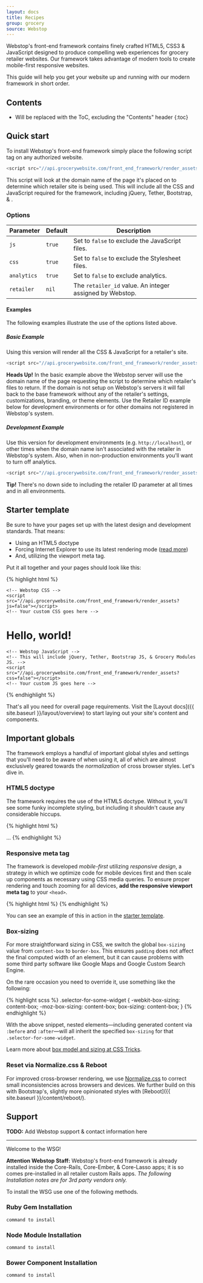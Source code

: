 ```yaml
---
layout: docs
title: Recipes
group: grocery
source: Webstop
---
```


Webstop's front-end framework contains finely crafted HTML5, CSS3 & JavaScript designed to produce compelling web experiences for grocery retailer websites. Our framework takes advantage of modern tools to create mobile-first responsive websites.

This guide will help you get your website up and running with our modern framework in short order.

## Contents

* Will be replaced with the ToC, excluding the "Contents" header
{:toc}

## Quick start

To install Webstop's front-end framework simply place the following script tag on any authorized website.

```js
<script src="//api.grocerywebsite.com/front_end_framework/render_assets"></script>
```

This script will look at the domain name of the page it's placed on to determine which retailer site is being used. This will include all the CSS and JavaScript required for the framework, including jQuery, Tether, Bootstrap, & .

### Options

| Parameter   | Default | Description                                              |
|-------------|---------|----------------------------------------------------------|
| `js`        | `true`  | Set to `false` to exclude the JavaScript files.          |
| `css`       | `true`  | Set to `false` to exclude the Stylesheet files.          |
| `analytics` | `true`  | Set to `false` to exclude analytics.                     |
| `retailer`  | `nil`   | The `retailer_id` value. An integer assigned by Webstop. |

#### Examples

The following examples illustrate the use of the options listed above.

##### Basic Example

Using this version will render all the CSS & JavaScript for a retailer's site.

```js
<script src="//api.grocerywebsite.com/front_end_framework/render_assets"></script>
```

<p class="alert alert-warning" role="alert">
  <strong>Heads Up!</strong> In the basic example above the Webstop server will use the domain name of the page requesting the script to determine which retailer's files to return. If the domain is not setup on Webstop's servers it will fall back to the base framework without any of the retailer's settings, customizations, branding, or theme elements. Use the Retailer ID example below for development environments or for other domains not registered in Webstop's system.
</p>

##### Development Example

Use this version for development environments (e.g. `http://localhost`), or other times when the domain name isn't associated with the retailer in Webstop's system. Also, when in non-production environments you'll want to turn off analytics.

```js
<script src="//api.grocerywebsite.com/front_end_framework/render_assets?retailer=767&analytics=false"></script>
```

<p class="alert alert-success" role="alert">
  <strong>Tip!</strong> There's no down side to including the retailer ID parameter at all times and in all environments.
</p>


## Starter template

Be sure to have your pages set up with the latest design and development standards. That means:

* Using an HTML5 doctype
* Forcing Internet Explorer to use its latest rendering mode ([read more](http://stackoverflow.com/q/6771258))
* And, utilizing the viewport meta tag.

Put it all together and your pages should look like this:

{% highlight html %}
<!DOCTYPE html>
<html lang="en">
  <head>
    <!-- Required meta tags always come first -->
    <meta charset="utf-8">
    <meta name="viewport" content="width=device-width, initial-scale=1, shrink-to-fit=no">
    <meta http-equiv="x-ua-compatible" content="ie=edge">

    <!-- Webstop CSS -->
    <script src="//api.grocerywebsite.com/front_end_framework/render_assets?js=false"></script>
    <!-- Your custom CSS goes here -->
  </head>
  <body>
    <h1>Hello, world!</h1>

    <!-- Webstop JavaScript -->
    <!-- This will include jQuery, Tether, Bootstrap JS, & Grocery Modules JS. -->
    <script src="//api.grocerywebsite.com/front_end_framework/render_assets?css=false"></script>
    <!-- Your custom JS goes here -->
  </body>
</html>
{% endhighlight %}

That's all you need for overall page requirements. Visit the [Layout docs]({{ site.baseurl }}/layout/overview) to start laying out your site's content and components.

## Important globals

The framework employs a handful of important global styles and settings that you'll need to be aware of when using it, all of which are almost exclusively geared towards the *normalization* of cross browser styles. Let's dive in.

### HTML5 doctype

The framework requires the use of the HTML5 doctype. Without it, you'll see some funky incomplete styling, but including it shouldn't cause any considerable hiccups.

{% highlight html %}
<!DOCTYPE html>
<html lang="en">
  ...
</html>
{% endhighlight %}

### Responsive meta tag

The framework is developed *mobile-first* utilizing *responsive design*, a strategy in which we optimize code for mobile devices first and then scale up components as necessary using CSS media queries. To ensure proper rendering and touch zooming for all devices, **add the responsive viewport meta tag** to your `<head>`.

{% highlight html %}
<meta name="viewport" content="width=device-width, initial-scale=1, shrink-to-fit=no">
{% endhighlight %}

You can see an example of this in action in the [starter template](#starter-template).

### Box-sizing

For more straightforward sizing in CSS, we switch the global `box-sizing` value from `content-box` to `border-box`. This ensures `padding` does not affect the final computed width of an element, but it can cause problems with some third party software like Google Maps and Google Custom Search Engine.

On the rare occasion you need to override it, use something like the following:

{% highlight scss %}
.selector-for-some-widget {
  -webkit-box-sizing: content-box;
     -moz-box-sizing: content-box;
          box-sizing: content-box;
}
{% endhighlight %}

With the above snippet, nested elements—including generated content via `:before` and `:after`—will all inherit the specified `box-sizing` for that `.selector-for-some-widget`.

Learn more about [box model and sizing at CSS Tricks](https://css-tricks.com/box-sizing/).

### Reset via Normalize.css & Reboot

For improved cross-browser rendering, we use [Normalize.css](http://necolas.github.io/normalize.css/) to correct small inconsistencies across browsers and devices. We further build on this with Bootstrap's, slightly more opinionated styles with [Reboot]({{ site.baseurl }}/content/reboot/).

## Support

<p class="alert alert-danger" role="alert">
  <strong>TODO:</strong> Add Webstop support & contact information here
</p>








---


Welcome to the WSG!

<p class="alert alert-info">
<strong>Attention Webstop Staff:</strong> Webstop's front-end framework is already installed inside the Core-Rails, Core-Ember, & Core-Lasso apps; it is so comes pre-installed in all retailer custom Rails apps. <em>The following Installation notes are for 3rd party vendors only.</em>
</p>




To install the WSG use one of the following methods.

### Ruby Gem Installation

`command to install`

### Node Module Installation

`command to install`

### Bower Component Installation

`command to install`
